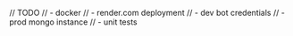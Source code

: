 // TODO
// - docker
// - render.com deployment
//   - dev bot credentials
//   - prod mongo instance
// - unit tests
